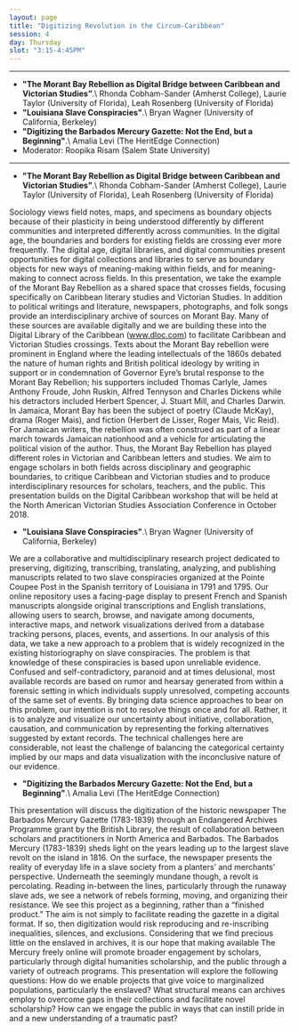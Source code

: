 ```yaml
---
layout: page
title: "Digitizing Revolution in the Circum-Caribbean"
session: 4
day: Thursday
slot: "3:15-4:45PM"
---
```




---

- **"The Morant Bay Rebellion as Digital Bridge between Caribbean and Victorian Studies”**.\\
Rhonda Cobham-Sander (Amherst College), Laurie Taylor (University of Florida), Leah Rosenberg (University of Florida) 
- **"Louisiana Slave Conspiracies"**.\\
Bryan Wagner (University of California, Berkeley)
- **"Digitizing the Barbados Mercury Gazette: Not the End, but a Beginning"**.\\
Amalia Levi (The HeritEdge Connection)
- Moderator: Roopika Risam (Salem State University)

---

- **"The Morant Bay Rebellion as Digital Bridge between Caribbean and Victorian Studies”**.\\
Rhonda Cobham-Sander (Amherst College), Laurie Taylor (University of Florida), Leah Rosenberg (University of Florida) 

Sociology views field notes, maps, and specimens as boundary objects because of their plasticity in being understood differently by different communities and interpreted differently across communities. In the digital age, the boundaries and borders for existing fields are crossing ever more frequently. The digital age, digital libraries, and digital communities present opportunities for digital collections and libraries to serve as boundary objects for new ways of meaning-making within fields, and for meaning-making to connect across fields. In this presentation, we take the example of the Morant Bay Rebellion as a shared space that crosses fields, focusing specifically on Caribbean literary studies and Victorian Studies.   In addition to political writings and literature, newspapers, photographs, and folk songs provide an interdisciplinary archive of sources on Morant Bay. Many of these sources are available digitally and we are building these into the Digital Library of the Caribbean (www.dloc.com) to facilitate Caribbean and Victorian Studies crossings. Texts about the Morant Bay rebellion were prominent in England where the leading intellectuals of the 1860s debated the nature of human rights and British political ideology by writing in support or in condemnation of Governor Eyre’s brutal response to the Morant Bay Rebellion; his supporters included Thomas Carlyle, James Anthony Froude,  John Ruskin, Alfred Tennyson and Charles Dickens while his detractors included Herbert Spencer, J. Stuart Mill,  and Charles Darwin.  In Jamaica, Morant Bay has been the subject of poetry (Claude McKay), drama (Roger Mais), and fiction (Herbert de Lisser, Roger Mais, Vic Reid).  For Jamaican writers, the rebellion was often construed as part of a linear march towards Jamaican nationhood and a vehicle for articulating the political vision of the author. Thus, the Morant Bay Rebellion has played different roles in Victorian and Caribbean letters and studies. We aim to engage scholars in both fields across disciplinary and geographic boundaries, to critique Caribbean and Victorian studies and to produce interdisciplinary resources for scholars, teachers, and the public. This presentation builds on the Digital Caribbean workshop that will be held at the North American Victorian Studies Association Conference in October 2018.

- **"Louisiana Slave Conspiracies"**.\\
Bryan Wagner (University of California, Berkeley)

We are a collaborative and multidisciplinary research project dedicated to preserving, digitizing, transcribing, translating, analyzing, and publishing manuscripts related to two slave conspiracies organized at the Pointe Coupee Post in the Spanish territory of Louisiana in 1791 and 1795. Our online repository uses a facing-page display to present French and Spanish manuscripts alongside original transcriptions and English translations, allowing users to search, browse, and navigate among documents, interactive maps, and network visualizations derived from a database tracking persons, places, events, and assertions. In our analysis of this data, we take a new approach to a problem that is widely recognized in the existing historiography on slave conspiracies. The problem is that knowledge of these conspiracies is based upon unreliable evidence. Confused and self-contradictory, paranoid and at times delusional, most available records are based on rumor and hearsay generated from within a forensic setting in which individuals supply unresolved, competing accounts of the same set of events. By bringing data science approaches to bear on this problem, our intention is not to resolve things once and for all. Rather, it is to analyze and visualize our uncertainty about initiative, collaboration, causation, and communication by representing the forking alternatives suggested by extant records. The technical challenges here are considerable, not least the challenge of balancing the categorical certainty implied by our maps and data visualization with the inconclusive nature of our evidence.

- **"Digitizing the Barbados Mercury Gazette: Not the End, but a Beginning"**.\\
Amalia Levi (The HeritEdge Connection)

This presentation will discuss the digitization of the historic newspaper The Barbados Mercury Gazette (1783-1839) through an Endangered Archives Programme grant by the British Library, the result of collaboration between scholars and practitioners in North America and Barbados. The Barbados Mercury (1783-1839) sheds light on the years leading up to the largest slave revolt on the island in 1816. On the surface, the newspaper presents the reality of everyday life in a slave society from a planters’ and merchants’ perspective. Underneath the seemingly mundane though, a revolt is percolating. Reading in-between the lines, particularly through the runaway slave ads, we see a network of rebels forming, moving, and organizing their resistance. We see this project as a beginning, rather than a “finished product.” The aim is not simply to facilitate reading the gazette in a digital format. If so, then digitization would risk reproducing and re-inscribing inequalities, silences, and exclusions. Considering that we find precious little on the enslaved in archives, it is our hope that making available The Mercury freely online will promote broader engagement by scholars, particularly through digital humanities scholarship, and the public through a variety of outreach programs. This presentation will explore the following questions: How do we enable projects that give voice to marginalized populations, particularly the enslaved? What structural means can archives employ to overcome gaps in their collections and facilitate novel scholarship? How can we engage the public in ways that can instill pride in and a new understanding of a traumatic past?

